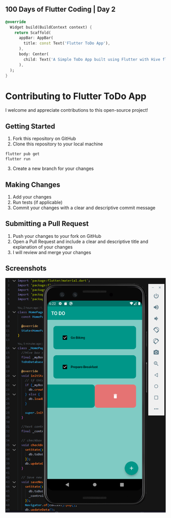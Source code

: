 ## 100 Days of Flutter Coding | Day 2

```dart
@override
  Widget build(BuildContext context) {
    return Scaffold(
      appBar: AppBar(
        title: const Text('Flutter ToDo App'),
      ),
      body: Center(
        child: Text('A Simple ToDo App built using Flutter with Hive flutter database.'),
      ),
  );
}
```

# Contributing to Flutter ToDo App

I welcome and appreciate contributions to this open-source project!

## Getting Started

1. Fork this repository on GitHub
2. Clone this repository to your local machine

```
flutter pub get
flutter run
```

3. Create a new branch for your changes

## Making Changes

1. Add your changes
2. Run tests (if applicable)
3. Commit your changes with a clear and descriptive commit message

## Submitting a Pull Request

1. Push your changes to your fork on GitHub
2. Open a Pull Request and include a clear and descriptive title and explanation of your changes
3. I will review and merge your changes

## Screenshots

<img src="screenshots/fluttertodoapp.png" />
